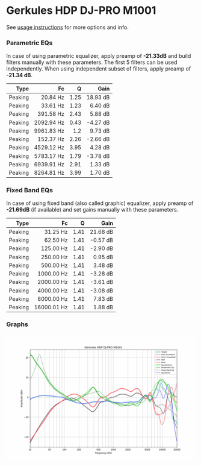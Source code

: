# Gerkules HDP DJ-PRO M1001
See [usage instructions](https://github.com/jaakkopasanen/AutoEq#usage) for more options and info.

### Parametric EQs
In case of using parametric equalizer, apply preamp of **-21.33dB** and build filters manually
with these parameters. The first 5 filters can be used independently.
When using independent subset of filters, apply preamp of **-21.34 dB**.

| Type    | Fc         |    Q | Gain     |
|--------:|-----------:|-----:|---------:|
| Peaking | 20.84 Hz   | 1.25 | 18.93 dB |
| Peaking | 33.61 Hz   | 1.23 | 6.40 dB  |
| Peaking | 391.58 Hz  | 2.43 | 5.88 dB  |
| Peaking | 2092.94 Hz | 0.43 | -4.27 dB |
| Peaking | 9961.83 Hz | 1.2  | 9.73 dB  |
| Peaking | 152.37 Hz  | 2.26 | -2.66 dB |
| Peaking | 4529.12 Hz | 3.95 | 4.28 dB  |
| Peaking | 5783.17 Hz | 1.79 | -3.78 dB |
| Peaking | 6939.91 Hz | 2.91 | 1.33 dB  |
| Peaking | 8264.81 Hz | 3.99 | 1.70 dB  |

### Fixed Band EQs
In case of using fixed band (also called graphic) equalizer, apply preamp of **-21.69dB**
(if available) and set gains manually with these parameters.

| Type    | Fc          |    Q | Gain     |
|--------:|------------:|-----:|---------:|
| Peaking | 31.25 Hz    | 1.41 | 21.68 dB |
| Peaking | 62.50 Hz    | 1.41 | -0.57 dB |
| Peaking | 125.00 Hz   | 1.41 | -2.90 dB |
| Peaking | 250.00 Hz   | 1.41 | 0.95 dB  |
| Peaking | 500.00 Hz   | 1.41 | 3.48 dB  |
| Peaking | 1000.00 Hz  | 1.41 | -3.28 dB |
| Peaking | 2000.00 Hz  | 1.41 | -3.61 dB |
| Peaking | 4000.00 Hz  | 1.41 | -3.08 dB |
| Peaking | 8000.00 Hz  | 1.41 | 7.83 dB  |
| Peaking | 16000.01 Hz | 1.41 | 1.88 dB  |

### Graphs
![](./Gerkules%20HDP%20DJ-PRO%20M1001.png)